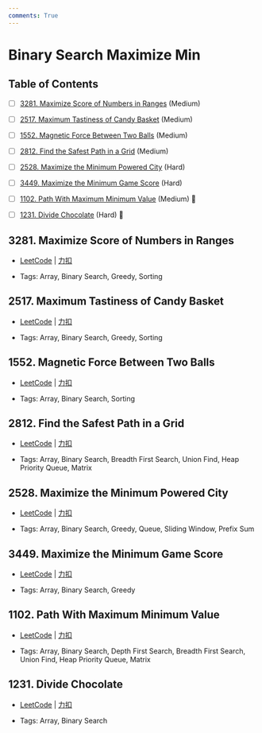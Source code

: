 ```yaml
---
comments: True
---
```


# Binary Search Maximize Min

## Table of Contents

- [ ] [3281. Maximize Score of Numbers in Ranges](#3281-maximize-score-of-numbers-in-ranges) (Medium)
- [ ] [2517. Maximum Tastiness of Candy Basket](#2517-maximum-tastiness-of-candy-basket) (Medium)
- [ ] [1552. Magnetic Force Between Two Balls](#1552-magnetic-force-between-two-balls) (Medium)
- [ ] [2812. Find the Safest Path in a Grid](#2812-find-the-safest-path-in-a-grid) (Medium)
- [ ] [2528. Maximize the Minimum Powered City](#2528-maximize-the-minimum-powered-city) (Hard)
- [ ] [3449. Maximize the Minimum Game Score](#3449-maximize-the-minimum-game-score) (Hard)
- [ ] [1102. Path With Maximum Minimum Value](#1102-path-with-maximum-minimum-value) (Medium) 👑
- [ ] [1231. Divide Chocolate](#1231-divide-chocolate) (Hard) 👑


## 3281. Maximize Score of Numbers in Ranges

-    [LeetCode](https://leetcode.com/problems/maximize-score-of-numbers-in-ranges/) | [力扣](https://leetcode.cn/problems/maximize-score-of-numbers-in-ranges/)

-   Tags: Array, Binary Search, Greedy, Sorting



## 2517. Maximum Tastiness of Candy Basket

-    [LeetCode](https://leetcode.com/problems/maximum-tastiness-of-candy-basket/) | [力扣](https://leetcode.cn/problems/maximum-tastiness-of-candy-basket/)

-   Tags: Array, Binary Search, Greedy, Sorting



## 1552. Magnetic Force Between Two Balls

-    [LeetCode](https://leetcode.com/problems/magnetic-force-between-two-balls/) | [力扣](https://leetcode.cn/problems/magnetic-force-between-two-balls/)

-   Tags: Array, Binary Search, Sorting



## 2812. Find the Safest Path in a Grid

-    [LeetCode](https://leetcode.com/problems/find-the-safest-path-in-a-grid/) | [力扣](https://leetcode.cn/problems/find-the-safest-path-in-a-grid/)

-   Tags: Array, Binary Search, Breadth First Search, Union Find, Heap Priority Queue, Matrix



## 2528. Maximize the Minimum Powered City

-    [LeetCode](https://leetcode.com/problems/maximize-the-minimum-powered-city/) | [力扣](https://leetcode.cn/problems/maximize-the-minimum-powered-city/)

-   Tags: Array, Binary Search, Greedy, Queue, Sliding Window, Prefix Sum



## 3449. Maximize the Minimum Game Score

-    [LeetCode](https://leetcode.com/problems/maximize-the-minimum-game-score/) | [力扣](https://leetcode.cn/problems/maximize-the-minimum-game-score/)

-   Tags: Array, Binary Search, Greedy



## 1102. Path With Maximum Minimum Value

-    [LeetCode](https://leetcode.com/problems/path-with-maximum-minimum-value/) | [力扣](https://leetcode.cn/problems/path-with-maximum-minimum-value/)

-   Tags: Array, Binary Search, Depth First Search, Breadth First Search, Union Find, Heap Priority Queue, Matrix



## 1231. Divide Chocolate

-    [LeetCode](https://leetcode.com/problems/divide-chocolate/) | [力扣](https://leetcode.cn/problems/divide-chocolate/)

-   Tags: Array, Binary Search



